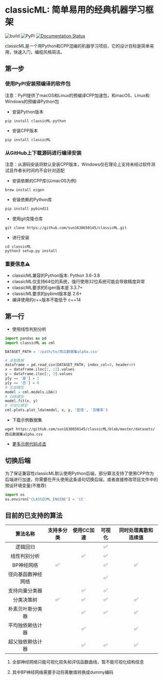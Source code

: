 # classicML: 简单易用的经典机器学习框架

![build](https://github.com/sun1638650145/classicML/workflows/build/badge.svg) ![PyPI](https://github.com/sun1638650145/classicML/workflows/PyPI/badge.svg) [![Documentation Status](https://readthedocs.org/projects/classicml/badge/?version=latest)](https://classicml.readthedocs.io/en/latest/?badge=latest)

classicML是一个用Python和CPP混编的机器学习项目，它的设计目标是简单易用，快速入门，编程风格简洁。

## 第一步

### 使用PyPI安装预编译的软件包

注意：PyPI提供了macOS和Linux的预编译CPP加速包，和macOS、Linux和Windows的预编译Python包

* 安装Python版本

```shell
pip install classicML-python
```

* 安装CPP版本

```shell
pip install classicML
```

### 从GitHub上下载源码进行编译安装

注意：从源码安装将默认安装CPP版本，Windows仅在理论上支持未经过软件测试且作者长时间内不会针对适配

* 安装依赖的CPP库(以macOS为例)

```shell
brew install eigen
```

* 安装依赖的Python库

```python
pip install pybind11
```

* 使用git克隆仓库

```shell
git clone https://github.com/sun1638650145/classicML.git
```

* 进行安装

```shell
cd classicML
python3 setup.py install
```

### 重要信息⚠️

* classicML兼容的Python版本: Python 3.6-3.8
* classicML仅支持64位的系统，强行使用32位系统可能会导致精度异常
* classicML要求的Eigen版本是 3.3.7+
* classicML要求的pybind版本是 2.6+
* 编译使用的c++版本不能低于 c++14

## 第一行

* 使用线性判别分析

```python
import pandas as pd
import classicML as cml

DATASET_PATH = '/path/to/西瓜数据集alpha.csv'

# 读取数据
dataframe = pd.read_csv(DATASET_PATH, index_col=0, header=0)
x = dataframe.iloc[:, :2].values
y = dataframe.iloc[:, 2].values
y[y == '是'] = 1
y[y == '否'] = 0
# 生成模型
model = cml.models.LDA()
# 训练模型
model.fit(x, y)
# 可视化模型
cml.plots.plot_lda(model, x, y, '密度', '含糖率')
```

* 下载示例数据集

```shell
wget https://github.com/sun1638650145/classicML/blob/master/datasets/西瓜数据集alpha.csv
```

* [更多示例代码点击](https://github.com/sun1638650145/classicML/tree/master/examples)

## 切换后端

为了保证兼容性classicML默认使用Python后端，部分算法支持了使用CPP作为后端进行加速，你需要在开头使用这条语句切换后端，或者直接修改项目文件中的预设环境变量(不推荐)

```python
import os
os.environ['CLASSICML_ENGINE'] = 'CC'
```

## 目前的已支持的算法

|      算法名称      | 支持多分类 | 使用CC加速 | 可视化 | 同时处理离散和连续值 |
| :----------------: | :--------: | :--------: | :----: | :------------------: |
|      逻辑回归      |            |            |   ✅    |                      |
|    线性判别分析    |            |     ✅      |   ✅    |                      |
|     BP神经网络     |     ✅      |            |   ✅    |          ✅           |
| 径向基函数神经网络 |            |            |   ✅    |                      |
|   支持向量分类器   |            |     ✅      |   ✅    |                      |
|     分类决策树     |     ✅      |     ✅      |   ✅    |          ✅           |
|  朴素贝叶斯分类器  |            |     ✅      |   ✅    |          ✅           |
|  平均独依赖估计器  |            |     ✅      |        |          ✅           |
|  超父独依赖估计器  |            |     ✅      |   ✅    |          ✅           |

1. 全部神经网络只能可视化损失和评估函数曲线，暂不能可视化结构信息

2. 其中BP神经网络需要手动将离散值转换成dummy编码

